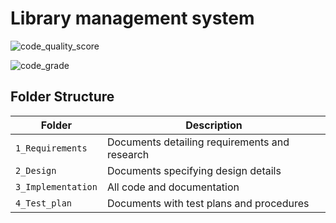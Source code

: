 # Library management system
![code_quality_score](https://www.code-inspector.com/project/28125/score/svg)

![code_grade](https://www.code-inspector.com/project/28125/status/svg)
## Folder Structure
Folder             | Description
-------------------| -----------------------------------------
`1_Requirements`   | Documents detailing requirements and research
`2_Design`         | Documents specifying design details
`3_Implementation` | All code and documentation
`4_Test_plan`      | Documents with test plans and procedures
